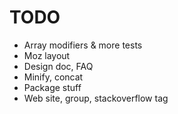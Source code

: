 TODO
====

* Array modifiers & more tests
* Moz layout
* Design doc, FAQ
* Minify, concat
* Package stuff
* Web site, group, stackoverflow tag

